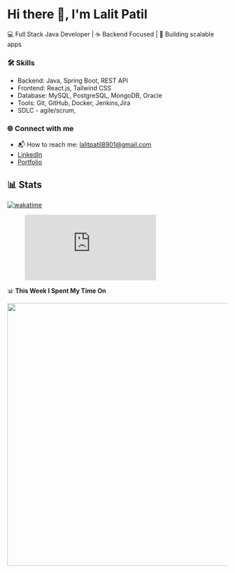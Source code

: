 # Hi there 👋, I'm Lalit Patil

💻 Full Stack Java Developer | ☕ Backend Focused | 🚀 Building scalable apps  

### 🛠 Skills
- Backend: Java, Spring Boot, REST API
- Frontend: React.js, Tailwind CSS
- Database: MySQL, PostgreSQL, MongoDB, Oracle
- Tools: Git, GitHub, Docker, Jenkins,Jira
- SDLC - agile/scrum, 


<!---### 📊 GitHub Stats
![Lalit's GitHub stats](https://github-readme-stats.vercel.app/api?username=lalitpatil&show_icons=true&theme=dark) --->

### 🌐 Connect with me
- 📬 How to reach me: [lalitpatil8901@gmail.com](mailto:lalitpatil8901@gmail.com)
- [LinkedIn](https://www.linkedin.com/in/lalitpatil8901/)
- [Portfolio](https://lalitpatil891.github.io/MyPortfolio/)


## 📊 Stats
[![wakatime](https://wakatime.com/badge/user/018db10d-ffa2-442f-8d5f-13e55623110b.svg)](https://wakatime.com/@018db10d-ffa2-442f-8d5f-13e55623110b)

<figure><embed src="https://wakatime.com/share/@lalitpatil891/fc61cf08-6785-41c7-a6f3-9973408ea2a9.svg"></embed></figure>

📊 <b>This Week I Spent My Time On</b>


<!---END_SECTION:waka--->
<img src="https://wakatime.com/share/@lalitpatil891/8c66580b-4f86-43d4-b422-171481d9115a.png"  width="600em" align="center"/>

<br/>
